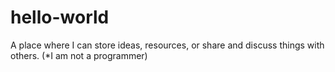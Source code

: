 # hello-world
A place where I can store ideas, resources, or share and discuss things with others. (*I am not a programmer)
